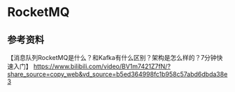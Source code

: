 # RocketMQ





## 参考资料

【消息队列RocketMQ是什么？和Kafka有什么区别？架构是怎么样的？7分钟快速入门】 https://www.bilibili.com/video/BV1m7421Z7fN/?share_source=copy_web&vd_source=b5ed364998fc1b958c57abd6dbda38e3